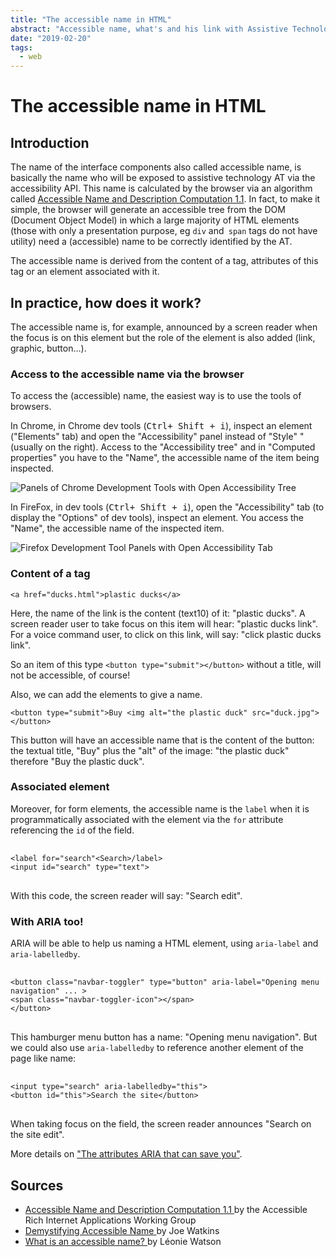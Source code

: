 ```yaml
---
title: "The accessible name in HTML"
abstract: "Accessible name, what's and his link with Assistive Technology"
date: "2019-02-20"
tags:
  - web
---
```


# The accessible name in <abbr>HTML</abbr>
  
## Introduction

The name of the interface components also called accessible name, is basically the name who will be exposed to assistive technology <abbr>AT</abbr> via the accessibility <abbr>API</abbr>. This name is calculated by the browser via an algorithm called [Accessible Name and Description Computation 1.1](https://www.w3.org/TR/accname-1.1/).
In fact, to make it simple, the browser will generate an accessible tree from the <abbr>DOM</abbr> (Document Object Model) in which a large majority of <abbr>HTML</abbr> elements (those with only a presentation purpose, eg `div` and` span` tags do not have utility) need a (accessible) name to be correctly identified by the <abbr>AT</abbr>.

The accessible name is derived from the content of a tag, attributes of this tag or an element associated with it.

## In practice, how does it work?

The accessible name is, for example, announced by a screen reader when the focus is on this element but the role of the element is also added (link, graphic, button…).

### Access to the accessible name  via the browser

To access the (accessible) name, the easiest way is to use the tools of browsers.

In Chrome, in Chrome dev tools (<kbd>Ctrl+ Shift + i</kbd>), inspect an element ("Elements" tab) and open the "Accessibility" panel instead of "Style" "(usually on the right). Access to the "Accessibility tree" and in "Computed properties" you have to the "Name", the accessible name of the item being inspected.

![Panels of Chrome Development Tools with Open Accessibility Tree](./images/chrome_name.png)

In FireFox, in dev tools (<kbd>Ctrl+ Shift + i</kbd>), open the "Accessibility" tab (to display the "Options" of dev tools), inspect an element. You access the "Name", the accessible name of the inspected item.

![Firefox Development Tool Panels with Open Accessibility Tab](./images/FF_name.png)

### Content of a tag

`<a href="ducks.html">plastic ducks</a>`

Here, the name of the link is the content (text10) of it: "plastic ducks". A screen reader user to take focus on this item will hear: "plastic ducks link". For a voice command user, to click on this link, will say: "click plastic ducks link".

So an item of this type `<button type="submit"></button>` without a title, will not be accessible, of course!

Also, we can add the elements to give a name.

`<button type="submit">Buy <img alt="the plastic duck" src="duck.jpg"></button>`
 
 This button will have an accessible name that is the content of the button: the textual title, "Buy" plus the "alt" of the image: "the plastic duck" therefore "Buy the plastic duck".

### Associated element

Moreover, for form elements, the accessible name is the `label` when it is programmatically associated with the element via the `for` attribute referencing the `id` of the field.

<pre> <code class="html">
&lt;label for="search"&lt;Search&gt;/label&gt;
&lt;input id="search" type="text"&gt;
</code> </pre>

With this code, the screen reader will say: "Search edit".

### With <abbr>ARIA</abbr> too!

<abbr>ARIA</abbr> will be able to help us naming a <abbr>HTML</abbr> element, using `aria-label` and` aria-labelledby`.

<pre> <code class="html">
&lt;button class="navbar-toggler" type="button" aria-label="Opening menu navigation" ... &gt;
&lt;span class="navbar-toggler-icon"&gt;&lt;/span&gt;
&lt;/button&gt;
</code> </pre>

This hamburger menu button has a name: "Opening menu navigation".
But we could also use `aria-labelledby` to reference another element of the page like name:

<pre> <code class="html">
&lt;input type="search" aria-labelledby="this"&gt;
&lt;button id="this"&gt;Search the site&lt;/button&gt;
</code> </pre>
When taking focus on the field, the screen reader announces "Search on the site edit".

More details on ["The attributes <abbr>ARIA</abbr> that can save you"](/en/articles/aria-attributes-that-can-save-you/).

## Sources

- <a href="https://www.w3.org/TR/accname-1.1/"> Accessible Name and Description Computation 1.1 </a> by the Accessible Rich Internet Applications Working Group
- <a href="http://simplyaccessible.com/article/accessible-name/"> Demystifying Accessible Name </a> by Joe Watkins
- <a href="https://developer.paciellogroup.com/blog/2017/04/what-is-an-accessible-name/"> What is an accessible name? </a> by Léonie Watson

&nbsp;
    
